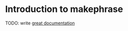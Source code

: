 # Introduction to makephrase

TODO: write [great documentation](http://jacobian.org/writing/what-to-write/)
